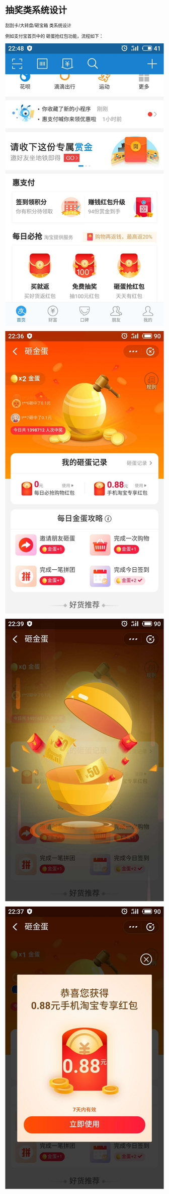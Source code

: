 # 抽奖类系统设计
刮刮卡/大转盘/砸宝箱 类系统设计

例如支付宝首页中的 砸蛋抢红包功能，流程如下：

![](../docs/images/hit_gold_egg/alipay_gold_egg1.jpeg)

![](../docs/images/hit_gold_egg/alipay_gold_egg2.jpeg)

![](../docs/images/hit_gold_egg/alipay_gold_egg3.jpeg)

![](../docs/images/hit_gold_egg/alipay_gold_egg4.jpeg)

